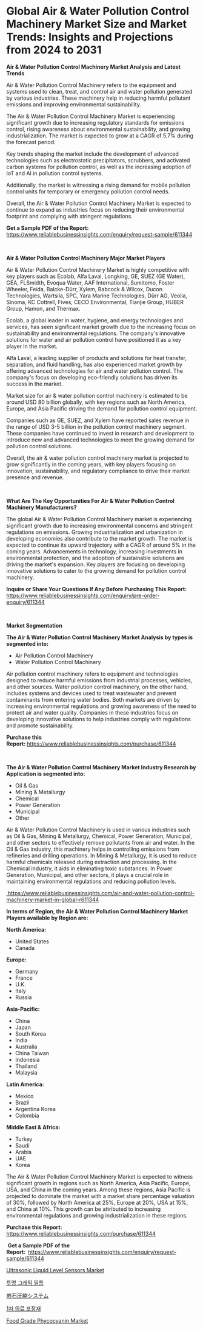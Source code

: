 <p><h1>Global Air & Water Pollution Control Machinery Market Size and Market Trends: Insights and Projections from 2024 to 2031</h1></p><p><strong>Air & Water Pollution Control Machinery Market Analysis and Latest Trends</strong></p>
<p><p>Air & Water Pollution Control Machinery refers to the equipment and systems used to clean, treat, and control air and water pollution generated by various industries. These machinery help in reducing harmful pollutant emissions and improving environmental sustainability.</p><p>The Air & Water Pollution Control Machinery Market is experiencing significant growth due to increasing regulatory standards for emissions control, rising awareness about environmental sustainability, and growing industrialization. The market is expected to grow at a CAGR of 5.7% during the forecast period. </p><p>Key trends shaping the market include the development of advanced technologies such as electrostatic precipitators, scrubbers, and activated carbon systems for pollution control, as well as the increasing adoption of IoT and AI in pollution control systems. </p><p>Additionally, the market is witnessing a rising demand for mobile pollution control units for temporary or emergency pollution control needs. </p><p>Overall, the Air & Water Pollution Control Machinery Market is expected to continue to expand as industries focus on reducing their environmental footprint and complying with stringent regulations.</p></p>
<p><strong>Get a Sample PDF of the Report:&nbsp;</strong> <a href="https://www.reliablebusinessinsights.com/enquiry/request-sample/611344">https://www.reliablebusinessinsights.com/enquiry/request-sample/611344</a></p>
<p>&nbsp;</p>
<p><strong>Air & Water Pollution Control Machinery Major Market Players</strong></p>
<p><p>Air & Water Pollution Control Machinery Market is highly competitive with key players such as Ecolab, Alfa Laval, Longking, GE, SUEZ (GE Water), GEA, FLSmidth, Evoqua Water, AAF International, Sumitomo, Foster Wheeler, Feida, Balcke-Dürr, Xylem, Babcock & Wilcox, Ducon Technologies, Wartsila, SPC, Yara Marine Technologies, Dürr AG, Veolia, Sinoma, KC Cottrell, Fives, CECO Environmental, Tianjie Group, HUBER Group, Hamon, and Thermax. </p><p>Ecolab, a global leader in water, hygiene, and energy technologies and services, has seen significant market growth due to the increasing focus on sustainability and environmental regulations. The company's innovative solutions for water and air pollution control have positioned it as a key player in the market.</p><p>Alfa Laval, a leading supplier of products and solutions for heat transfer, separation, and fluid handling, has also experienced market growth by offering advanced technologies for air and water pollution control. The company's focus on developing eco-friendly solutions has driven its success in the market.</p><p>Market size for air & water pollution control machinery is estimated to be around USD 80 billion globally, with key regions such as North America, Europe, and Asia Pacific driving the demand for pollution control equipment.</p><p>Companies such as GE, SUEZ, and Xylem have reported sales revenue in the range of USD 3-5 billion in the pollution control machinery segment. These companies have continued to invest in research and development to introduce new and advanced technologies to meet the growing demand for pollution control solutions.</p><p>Overall, the air & water pollution control machinery market is projected to grow significantly in the coming years, with key players focusing on innovation, sustainability, and regulatory compliance to drive their market presence and revenue.</p></p>
<p>&nbsp;</p>
<p><strong>What Are The Key Opportunities For Air & Water Pollution Control Machinery Manufacturers?</strong></p>
<p><p>The global Air & Water Pollution Control Machinery market is experiencing significant growth due to increasing environmental concerns and stringent regulations on emissions. Growing industrialization and urbanization in developing economies also contribute to the market growth. The market is expected to continue its upward trajectory with a CAGR of around 5% in the coming years. Advancements in technology, increasing investments in environmental protection, and the adoption of sustainable solutions are driving the market's expansion. Key players are focusing on developing innovative solutions to cater to the growing demand for pollution control machinery.</p></p>
<p><strong>Inquire or Share Your Questions If Any Before Purchasing This Report:</strong> <a href="https://www.reliablebusinessinsights.com/enquiry/pre-order-enquiry/611344">https://www.reliablebusinessinsights.com/enquiry/pre-order-enquiry/611344</a></p>
<p>&nbsp;</p>
<p><strong>Market Segmentation</strong></p>
<p><strong>The Air & Water Pollution Control Machinery Market Analysis by types is segmented into:</strong></p>
<p><ul><li>Air Pollution Control Machinery</li><li>Water Pollution Control Machinery</li></ul></p>
<p><p>Air pollution control machinery refers to equipment and technologies designed to reduce harmful emissions from industrial processes, vehicles, and other sources. Water pollution control machinery, on the other hand, includes systems and devices used to treat wastewater and prevent contaminants from entering water bodies. Both markets are driven by increasing environmental regulations and growing awareness of the need to protect air and water quality. Companies in these industries focus on developing innovative solutions to help industries comply with regulations and promote sustainability.</p></p>
<p><strong>Purchase this Report:&nbsp;</strong><a href="https://www.reliablebusinessinsights.com/purchase/611344">https://www.reliablebusinessinsights.com/purchase/611344</a></p>
<p>&nbsp;</p>
<p><strong>The Air & Water Pollution Control Machinery Market Industry Research by Application is segmented into:</strong></p>
<p><ul><li>Oil & Gas</li><li>Mining & Metallurgy</li><li>Chemical</li><li>Power Generation</li><li>Municipal</li><li>Other</li></ul></p>
<p><p>Air & Water Pollution Control Machinery is used in various industries such as Oil & Gas, Mining & Metallurgy, Chemical, Power Generation, Municipal, and other sectors to effectively remove pollutants from air and water. In the Oil & Gas industry, this machinery helps in controlling emissions from refineries and drilling operations. In Mining & Metallurgy, it is used to reduce harmful chemicals released during extraction and processing. In the Chemical industry, it aids in eliminating toxic substances. In Power Generation, Municipal, and other sectors, it plays a crucial role in maintaining environmental regulations and reducing pollution levels.</p></p>
<p><a href="https://www.reliablebusinessinsights.com/air-and-water-pollution-control-machinery-market-in-global-r611344">&nbsp;https://www.reliablebusinessinsights.com/air-and-water-pollution-control-machinery-market-in-global-r611344</a></p>
<p><strong>In terms of Region, the Air & Water Pollution Control Machinery Market Players available by Region are:</strong></p>
<p>
    <p> <strong> North America: </strong>
        <ul>
            <li>United States</li>
            <li>Canada</li>
        </ul>
        </p> 
    <p> <strong> Europe: </strong>
        <ul>
            <li>Germany</li>
            <li>France</li>
            <li>U.K.</li>
            <li>Italy</li>
            <li>Russia</li>
        </ul>
        </p> 
    <p> <strong> Asia-Pacific: </strong>
        <ul>
            <li>China</li>
            <li>Japan</li>
            <li>South Korea</li>
            <li>India</li>
            <li>Australia</li>
            <li>China Taiwan</li>
            <li>Indonesia</li>
            <li>Thailand</li>
            <li>Malaysia</li>
        </ul>
        </p> 
    <p> <strong> Latin America: </strong>
        <ul>
            <li>Mexico</li>
            <li>Brazil</li>
            <li>Argentina Korea</li>
            <li>Colombia</li>
        </ul>
        </p> 
    <p> <strong> Middle East & Africa: </strong>
        <ul>
            <li>Turkey</li>
            <li>Saudi</li>
            <li>Arabia</li>
            <li>UAE</li>
            <li>Korea</li>
        </ul>
    </p>
    </p>
<p><p>The Air & Water Pollution Control Machinery Market is expected to witness significant growth in regions such as North America, Asia Pacific, Europe, USA, and China in the coming years. Among these regions, Asia Pacific is projected to dominate the market with a market share percentage valuation of 30%, followed by North America at 25%, Europe at 20%, USA at 15%, and China at 10%. This growth can be attributed to increasing environmental regulations and growing industrialization in these regions.</p></p>
<p><strong>Purchase this Report: </strong><a href="https://www.reliablebusinessinsights.com/purchase/611344">https://www.reliablebusinessinsights.com/purchase/611344</a></p>
<p>&nbsp;<strong>Get a Sample PDF of the Report:&nbsp;&nbsp;</strong><a href="https://www.reliablebusinessinsights.com/enquiry/request-sample/611344">https://www.reliablebusinessinsights.com/enquiry/request-sample/611344</a></p>
<p><strong></strong></p>
<p><p><a href="https://issuu.com/reportprime-2/docs/ultrasonic-liquid-level-sensors-market-size-2030.p">Ultrasonic Liquid Level Sensors Market</a></p><p><a href="https://github.com/mpodehpw07370073/Market-Research-Report-List-2/blob/main/783245589146.md">투명 그래픽 필름</a></p><p><a href="https://github.com/EthanMorar2011/Market-Research-Report-List-1/blob/main/605573097585.md">岩石圧縮システム</a></p><p><a href="https://github.com/TobyKub4685/Market-Research-Report-List-2/blob/main/911739389147.md">1차 의료 포장재</a></p><p><a href="https://github.com/AlysaLedner2023/Market-Research-Report-List-1/blob/main/food-grade-phycocyanin-market.md">Food Grade Phycocyanin Market</a></p></p>